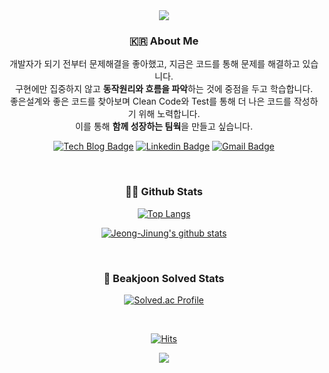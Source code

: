 <div align=center>
  
<img src="https://capsule-render.vercel.app/api?type=waving&color=gradient&height=100&section=header&text=Hi,%20there&fontSize=25&fontAlignY=20" />

### :kr: About Me

개발자가 되기 전부터 문제해결을 좋아했고, 지금은 코드를 통해 문제를 해결하고 있습니다.  
구현에만 집중하지 않고 <b>동작원리와 흐름을 파악</b>하는 것에 중점을 두고 학습합니다.  
좋은설계와 좋은 코드를 찾아보며 Clean Code와 Test를 통해 더 나은 코드를 작성하기 위해 노력합니다.  
이를 통해 <b>함께 성장하는 팀웍</b>을 만들고 싶습니다.  
                                           
<!-- [![Notion Badge](https://img.shields.io/badge/-Resume-lightgrey?style=flat-square&logo=notion&link=https://devjeong.notion.site/e13049c2bdf74392b2d0ffec1f616599/)](https://devjeong.notion.site/e13049c2bdf74392b2d0ffec1f616599/) -->
[![Tech Blog Badge](http://img.shields.io/badge/-Tech%20blog-black?style=flat-square&logo=blogger&link=https://polarisdev.tistory.com/)](https://polarisdev.tistory.com/)
[![Linkedin Badge](https://img.shields.io/badge/-LinkedIn-blue?style=flat-square&logo=Linkedin&logoColor=white&link=https://www.linkedin.com/in/jinung-jeong-9580821b1/)](https://www.linkedin.com/in/jinung-jeong-9580821b1/)
[![Gmail Badge](https://img.shields.io/badge/Gmail-d14836?style=flat-square&logo=Gmail&logoColor=white&link=mailto:jinung.dev@gmail.com)](mailto:jinung.dev@gmail.com)

<br>

### 🧑‍💻 Github Stats

[![Top Langs](https://github-readme-stats.vercel.app/api/top-langs/?username=Jeong-Jinung&layout=compact)](https://github.com/anuraghazra/github-readme-stats)

[![Jeong-Jinung's github stats](https://github-readme-stats.vercel.app/api?username=Jeong-Jinung&show_icons=true&theme=material-palenight&rank_icon=github)](https://github.com/anuraghazra/github-readme-stats)


<!-- [![trophy](https://github-profile-trophy.vercel.app/?username=Jeong-Jinung&theme=nord)](https://github.com/ryo-ma/github-profile-trophy) -->

<br>

### :runner: Beakjoon Solved Stats

[![Solved.ac Profile](http://mazassumnida.wtf/api/generate_badge?boj=anthony_jeong)](https://solved.ac/anthony_jeong)

<br>

<!--
### 🏆 OPGC

<a href="https://opgc.me/#/users/Jeong-Jinung" target="_blank"><img src="https://api.opgc.me/githubs/users/Jeong-Jinung/tag/?theme=prism" /></a>

<br>
-->

[![Hits](https://hits.seeyoufarm.com/api/count/incr/badge.svg?url=https://github.com/Jeong-Jinung%2Fgjbae1212%2Fhit-counter)](https://hits.seeyoufarm.com)

<img src="https://capsule-render.vercel.app/api?type=waving&color=gradient&height=100&section=footer&text=Behavior%20forms%20habits,%20and%20habits%20determine%20personality.%20Personality%20solidifies%20our%20destiny.&fontSize=15&fontAlignY=90" />

</div>



<!--
**Jeong-Jinung/Jeong-Jinung** is a ✨ _special_ ✨ repository because its `README.md` (this file) appears on your GitHub profile.

Here are some ideas to get you started:

- 🔭 I’m currently working on ...
- 🌱 I’m currently learning ...
- 👯 I’m looking to collaborate on ...
- 🤔 I’m looking for help with ...
- 💬 Ask me about ...
- 📫 How to reach me: ...
- 😄 Pronouns: ...
- ⚡ Fun fact: ...
-->
